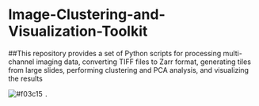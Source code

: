 # Image-Clustering-and-Visualization-Toolkit

##This repository provides a set of Python scripts for processing multi-channel imaging data, converting TIFF files to Zarr format, generating tiles from large slides, performing clustering and PCA analysis, and visualizing the results

![#f03c15](https://www.iconsdb.com/icons/download/color/f03c15/circle-16.png) `.`


